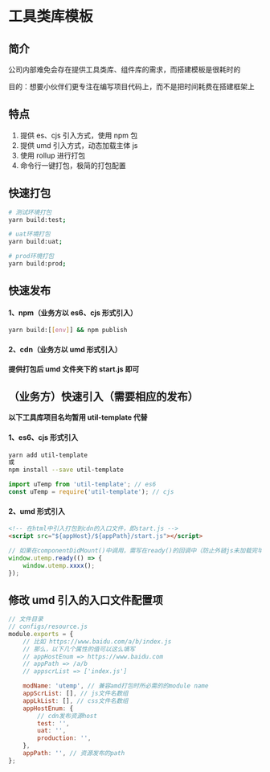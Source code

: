 # 工具类库模板

## 简介

公司内部难免会存在提供工具类库、组件库的需求，而搭建模板是很耗时的

目的：想要小伙伴们更专注在编写项目代码上，而不是把时间耗费在搭建框架上

## 特点

1. 提供 es、cjs 引入方式，使用 npm 包
2. 提供 umd 引入方式，动态加载主体 js
3. 使用 rollup 进行打包
4. 命令行一键打包，极简的打包配置

## 快速打包

```sh
# 测试环境打包
yarn build:test;

# uat环境打包
yarn build:uat;

# prod环境打包
yarn build:prod;
```

## 快速发布

#### 1、npm（业务方以 es6、cjs 形式引入）

```sh
yarn build:[[env]] && npm publish
```

#### 2、cdn（业务方以 umd 形式引入）

**提供打包后 umd 文件夹下的 start.js 即可**

## （业务方）快速引入（需要相应的发布）

**以下工具库项目名均暂用 util-template 代替**

#### 1、es6、cjs 形式引入

```sh
yarn add util-template
或
npm install --save util-template
```

```js
import uTemp from 'util-template'; // es6
const uTemp = require('util-template'); // cjs
```

#### 2、umd 形式引入

```html
<!-- 在html中引入打包到cdn的入口文件，即start.js -->
<script src="${appHost}/${appPath}/start.js"></script>
```

```js
// 如果在componentDidMount()中调用，需写在ready()的回调中（防止外链js未加载完毕）
window.utemp.ready(() => {
	window.utemp.xxxx();
});
```

## 修改 umd 引入的入口文件配置项

```js
// 文件目录
// configs/resource.js
module.exports = {
	// 比如 https://www.baidu.com/a/b/index.js
	// 那么，以下几个属性的值可以这么填写
	// appHostEnum => https://www.baidu.com
	// appPath => /a/b
	// appscrList => ['index.js']

	modName: 'utemp', // 兼容amd打包时所必需的的module name
	appScrList: [], // js文件名数组
	appLkList: [], // css文件名数组
	appHostEnum: {
		// cdn发布资源host
		test: '',
		uat: '',
		production: '',
	},
	appPath: '', // 资源发布的path
};
```
